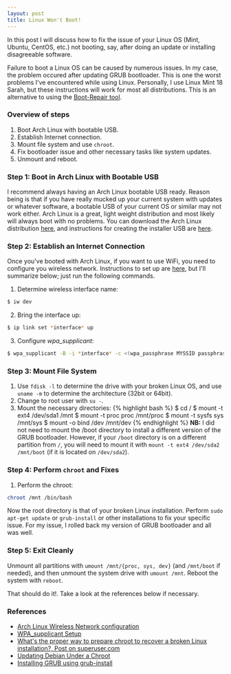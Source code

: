 ```yaml
---
layout: post
title: Linux Won't Boot!
---
```


In this post I will discuss how to fix the issue of your Linux OS (Mint, Ubuntu, CentOS, etc.) not booting, say, after doing an update or installing disagreeable software.

Failure to boot a Linux OS can be caused by numerous issues. In my case, the problem occured after updating GRUB bootloader. This is one the worst problems I've encountered while using Linux. Personally, I use Linux Mint 18 Sarah, but these instructions will work for most all distributions. This is an alternative to using the [Boot-Repair tool](https://help.ubuntu.com/community/Boot-Repair).

### Overview of steps
1. Boot Arch Linux with bootable USB.
2. Establish Internet connection.
3. Mount file system and use `chroot`.
4. Fix bootloader issue and other necessary tasks like system updates.
5. Unmount and reboot.

### Step 1: Boot in Arch Linux with Bootable USB
I recommend always having an Arch Linux bootable USB ready. Reason being is that if you have really mucked up your current system with updates or whatever software, a bootable USB of your current OS or similar may not work either. Arch Linux is a great, light weight distribution and most likely will always boot with no problems. You can download the Arch Linux distribution [here](https://www.archlinux.org/download/), and instructions for creating the installer USB are [here](https://wiki.archlinux.org/index.php/USB_flash_installation_media).

### Step 2: Establish an Internet Connection
Once you've booted with Arch Linux, if you want to use WiFi, you need to configure you wireless network. Instructions to set up are [here](https://wiki.archlinux.org/index.php/Wireless_network_configuration), but I'll summarize below; just run the following commands.
1. Determine wireless interface name:
```bash
$ iw dev
```
2. Bring the interface up:
```bash
$ ip link set *interface* up
```
3. Configure *wpa_supplicant*:
```bash
$ wpa_supplicant -B -i *interface* -c <(wpa_passphrase MYSSID passphrase)
```

### Step 3: Mount File System
1. Use `fdisk -l` to determine the drive with your broken Linux OS, and use `uname -m` to determine the architecture (32bit or 64bit).
2. Change to root user with `su -`.
3. Mount the necessary directories:
{% highlight bash %}
$ cd /
$ mount -t ext4 /dev/sda1 /mnt
$ mount -t proc proc /mnt/proc
$ mount -t sysfs sys /mnt/sys
$ mount -o bind /dev /mnt/dev
{% endhighlight %}
**NB:** I did not need to mount the /boot directory to install a different version of the GRUB bootloader. However, if your `/boot` directory is on a different partition from `/`, you will need to mount it with `mount -t ext4 /dev/sda2 /mnt/boot` (if it is located on `/dev/sda2`).

### Step 4: Perform `chroot` and Fixes
1. Perform the chroot:
```bash
chroot /mnt /bin/bash
```
Now the root directory is that of your broken Linux installation. Perform `sudo apt-get update` or `grub-install` or other installations to fix your specific issue. For my issue, I rolled back my version of GRUB bootloader and all was well.

### Step 5: Exit Cleanly
Unmount all partitions with `umount /mnt/{proc, sys, dev}` (and `/mnt/boot` if needed), and then unmount the system drive with `umount /mnt`.
Reboot the system with `reboot`.

That should do it!. Take a look at the references below if necessary.

### References
- [Arch Linux Wireless Network configuration](https://wiki.archlinux.org/index.php/Wireless_network_configuration)
- [WPA_supplicant Setup](https://wiki.archlinux.org/index.php/WPA_supplicant#Advanced_usage)
- [What's the proper way to prepare chroot to recover a broken Linux installation?, Post on superuser.com](https://superuser.com/questions/111152/whats-the-proper-way-to-prepare-chroot-to-recover-a-broken-linux-installation)
- [Updating Debian Under a Chroot](http://shallowsky.com/blog/tags/chroot/)
- [Installing GRUB using grub-install](https://www.gnu.org/software/grub/manual/grub/html_node/Installing-GRUB-using-grub_002dinstall.html)
